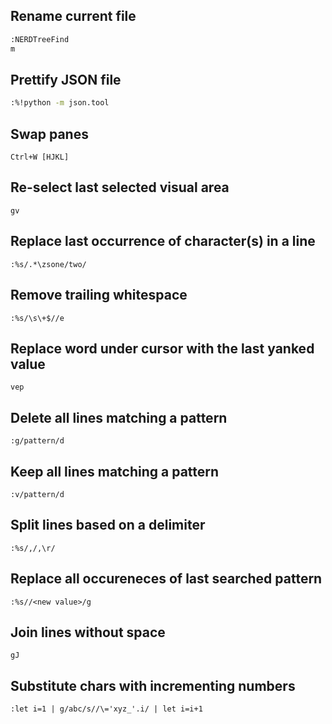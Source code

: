 ## Rename current file
```bash
:NERDTreeFind
m
```


## Prettify JSON file
```bash
:%!python -m json.tool
```


## Swap panes
```
Ctrl+W [HJKL]
```


## Re-select last selected visual area
```
gv
```


## Replace last occurrence of character(s) in a line
```
:%s/.*\zsone/two/
```


## Remove trailing whitespace
```
:%s/\s\+$//e
```


## Replace word under cursor with the last yanked value
```
vep
```


## Delete all lines matching a pattern
```
:g/pattern/d
```


## Keep all lines matching a pattern
```
:v/pattern/d
```


## Split lines based on a delimiter
```
:%s/,/,\r/
```


## Replace all occureneces of last searched pattern
```
:%s//<new value>/g
```


## Join lines without space
```
gJ
```


## Substitute chars with incrementing numbers
```
:let i=1 | g/abc/s//\='xyz_'.i/ | let i=i+1
```
